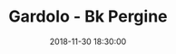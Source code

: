 ---
title: Gardolo - Bk Pergine
date: 2018-11-30 18:30:00
squadra-a: Bk Pergine
punteggio-a: 
squadra-b: Bc Gardolo
punteggio-b: 
partite/squadra: under-15-18-19
luogo: Centro Sportivo Trento Nord
categoria: under 15
---